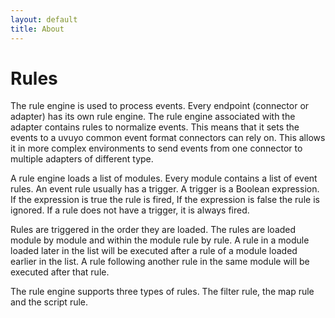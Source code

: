 ```yaml
---
layout: default
title: About
---
```


# Rules

The rule engine is used to process events. Every endpoint (connector or adapter) has its own rule engine. The rule engine associated with the adapter contains rules to normalize events. This means that it sets the events to a uvuyo common event format connectors can rely on. This allows it in more complex environments to send events from one connector to multiple adapters of different type. 

A rule engine loads a list of modules. Every module contains a list of event rules. An event rule usually has a trigger. A trigger is a Boolean expression. If the expression is true the rule is fired, If the expression is false the rule is ignored. If a rule does not have a trigger, it is always fired.

Rules are triggered in the order they are loaded. The rules are loaded module by module and within the module rule by rule. A rule in a module loaded later in the list will be executed after a rule of a module loaded earlier in the list. A rule following another rule in the same module will be executed after that rule.

The rule engine supports three types of rules. The filter rule, the map rule and the script rule.
